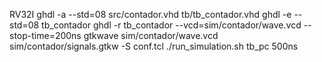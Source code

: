 RV32I
ghdl -a --std=08 src/contador.vhd tb/tb_contador.vhd
ghdl -e --std=08 tb_contador
ghdl -r tb_contador --vcd=sim/contador/wave.vcd --stop-time=200ns
gtkwave sim/contador/wave.vcd sim/contador/signals.gtkw -S conf.tcl
./run_simulation.sh tb_pc 500ns
